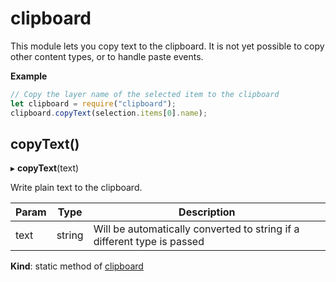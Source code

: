 # clipboard

This module lets you copy text to the clipboard. It is not yet possible to copy other content types, or to handle paste events.

**Example**

```js
// Copy the layer name of the selected item to the clipboard
let clipboard = require("clipboard");
clipboard.copyText(selection.items[0].name);
```

## copyText()

▸ **copyText**(text)

Write plain text to the clipboard.

| Param | Type   | Description                                                             |
| ----- | ------ | ----------------------------------------------------------------------- |
| text  | string | Will be automatically converted to string if a different type is passed |

**Kind**: static method of [clipboard](#module_clipboard)

